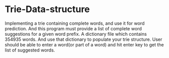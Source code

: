 # Trie-Data-structure

Implementing a trie containing complete words, and use it for word
prediction. And this program must provide a list of complete word suggestions for a given word
prefix. 
A dictionary file which contains 354935 words. And use that dictionary to populate your trie structure. User should be able to
enter a word(or part of a word) and hit enter key to get the list of suggested words.
